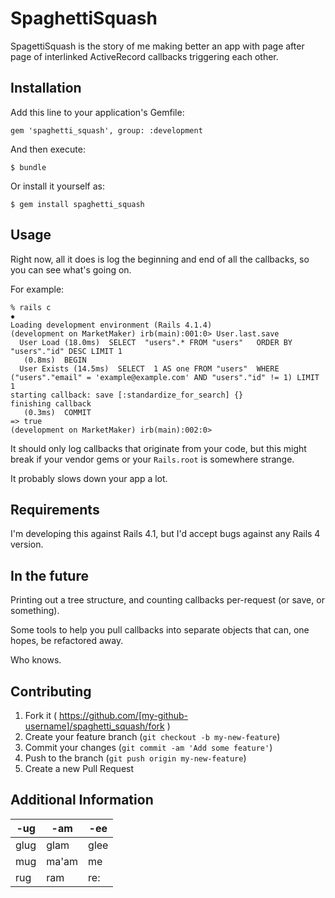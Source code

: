 # SpaghettiSquash

SpagettiSquash is the story of me making better an app with page after page of interlinked ActiveRecord callbacks triggering each other.

## Installation

Add this line to your application's Gemfile:

    gem 'spaghetti_squash', group: :development

And then execute:

    $ bundle

Or install it yourself as:

    $ gem install spaghetti_squash

## Usage

Right now, all it does is log the beginning and end of all the callbacks, so you can see what's going on.

For example:

````
% rails c                                                                                                                                                                           ✹
Loading development environment (Rails 4.1.4)
(development on MarketMaker) irb(main):001:0> User.last.save
  User Load (18.0ms)  SELECT  "users".* FROM "users"   ORDER BY "users"."id" DESC LIMIT 1
   (0.8ms)  BEGIN
  User Exists (14.5ms)  SELECT  1 AS one FROM "users"  WHERE ("users"."email" = 'example@example.com' AND "users"."id" != 1) LIMIT 1
starting callback: save [:standardize_for_search] {}
finishing callback
   (0.3ms)  COMMIT
=> true
(development on MarketMaker) irb(main):002:0>

````

It should only log callbacks that originate from your code, but this might break if your vendor gems or your `Rails.root` is somewhere strange.

It probably slows down your app a lot.

## Requirements

I'm developing this against Rails 4.1, but I'd accept bugs against any Rails 4 version.

## In the future

Printing out a tree structure, and counting callbacks per-request (or save, or something).

Some tools to help you pull callbacks into separate objects that can, one hopes, be refactored away.

Who knows.

## Contributing

1. Fork it ( https://github.com/[my-github-username]/spaghetti_squash/fork )
2. Create your feature branch (`git checkout -b my-new-feature`)
3. Commit your changes (`git commit -am 'Add some feature'`)
4. Push to the branch (`git push origin my-new-feature`)
5. Create a new Pull Request

## Additional Information

| -ug      | -am   | -ee       |
|----------|-------|-----------|
| glug     | glam  | glee      |
| mug      | ma'am | me        |
| rug      | ram   | re:       |
